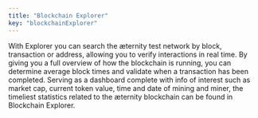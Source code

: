 ```yaml
---
title: "Blockchain Explorer"
key: "blockchainExplorer"
---
```


With Explorer you can search the æternity test network by block, transaction or address, allowing you to verify interactions in real time. By giving you a full overview of how the blockchain is running, you can determine average block times and validate when a transaction has been completed. Serving as a dashboard complete with info of interest such as market cap, current token value, time and date of mining and miner, the timeliest statistics related to the æternity blockchain can be found in Blockchain Explorer.
